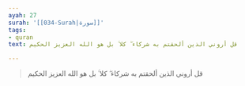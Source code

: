 ```yaml
---
ayah: 27
surah: '[[034-Surah|سورة]]'
tags:
- quran
text: قل أروني الذين ألحقتم به شركاء ۖ كلا ۚ بل هو الله العزيز الحكيم

---
```

> قل أروني الذين ألحقتم به شركاء ۖ كلا ۚ بل هو الله العزيز الحكيم
